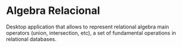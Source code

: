 # Algebra Relacional
Desktop application that allows to represent relational algebra main operators (union, intersection, etc), a set of fundamental operations in relational databases. 
